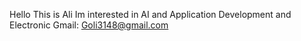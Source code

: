 Hello
This is Ali
Im interested in AI and Application Development and Electronic
Gmail: Goli3148@gmail.com
